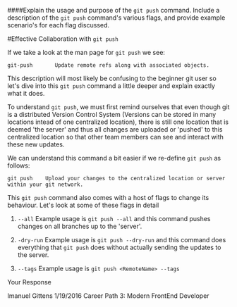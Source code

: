 ####Explain the usage and purpose of the `git push` command. Include a description of the `git push` command's various flags, and provide example scenario's for each flag discussed.


#Effective Collaboration with `git push`


If we take a look at the man page for `git push` we see:


	git-push       Update remote refs along with associated objects. 

This description will most likely be confusing to the beginner git user so let's dive into this `git push` command a little deeper and explain exactly what it does.

To understand `git push`, we must first remind ourselves that even though git is a distributed Version Control System (Versions can be stored in many locations intead of one centralized location), there is still one location that is deemed 'the server' and thus all changes are uploaded or 'pushed' to this centralized location so that 
other team members can see and interact with these new updates. 

We can understand this command a bit easier if we re-define `git push` as follows:

	git push	Upload your changes to the centralized location or server within your git network.  


This `git push` command also comes with a host of flags to change its behaviour. Let's look at some of these flags in detail

1. `--all`
Example usage is `git push --all` and this command pushes changes on all branches up to the 'server'. 

2. `-dry-run`
Example usage is `git push --dry-run` and this command does everything that `git push` does without actually sending
the updates to the server.

3. `--tags`
Example usage is `git push <RemoteName> --tags`


Your Response

Imanuel Gittens 1/19/2016 Career Path 3: Modern FrontEnd Developer
